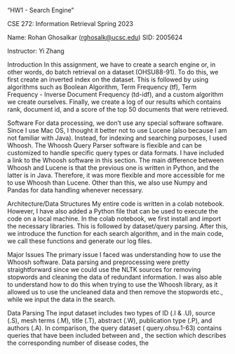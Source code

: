 

“HW1 - Search Engine”

CSE 272: Information Retrieval
Spring 2023



Name: Rohan Ghosalkar (rghosalk@ucsc.edu)
SID: 2005624

Instructor: Yi Zhang


Introduction
In this assignment, we have to create a search engine or, in other words, do batch retrieval on a dataset (OHSU88-91). To do this, we first create an inverted index on the dataset. This is followed by using algorithms such as Boolean Algorithm, Term Frequency (tf), Term Frequency - Inverse Document Frequency (td-idf), and a custom algorithm we create ourselves. Finally, we create a log of our results which contains rank, document id, and a score of the top 50 documents that were retrieved.


Software 
For data processing, we don’t use any special software software. Since I use Mac OS, I thought it better not to use Lucene (also because I am not familiar with Java). Instead, for indexing and searching purposes, I used Whoosh. The Whoosh Query Parser software is flexible and can be customized to handle specific query types or data formats. I have included a link to the Whoosh software in this section. The main difference between Whoosh and Lucene is that the previous one is written in Python, and the latter is in Java. Therefore, it was more flexible and more accessible for me to use Whoosh than Lucene.  Other than this, we also use Numpy and Pandas for data handling whenever necessary. 


Architecture/Data Structures
My entire code is written in a colab notebook. However, I have also added a Python file that can be used to execute the code on a local machine. In the colab notebook, we first install and import the necessary libraries. This is followed by dataset/query parsing. After this, we introduce the function for each search algorithm, and in the main code, we call these functions and generate our log files.


Major Issues
The primary issue I faced was understanding how to use the Whoosh software. Data parsing and preprocessing were pretty straightforward since we could use the NLTK sources for removing stopwords and cleaning the data of redundant information. I was also able to understand how to do this when trying to use the Whoosh library, as it allowed us to use the uncleaned data and then remove the stopwords etc., while we input the data in the search. 

Data Parsing
The input dataset includes two types of ID (.I & .U), source (.S), mesh terms (.M), title (.T), abstract (.W),  publication type (.P), and authors (.A). In comparison, the query dataset ( query.ohsu.1-63) contains queries that have been included between <top> and </top>, the <num> section which describes the corresponding number of disease codes, the <title> section which includes its title, and the <desc> section that contains either one question or a detailed description.
Dataset Parsing
The dataset is parsed as we call the function with the search algorithms. The read_documents function parses the dataset and returns every document in a dictionary with the document details (ID, abstract, authors, etc.). This is used to create an inverted index of the document. The working of the create index function is written below. 

Query Parsing
The query data is first converted into a list called queries which contains a dictionary with keys {'num' , 'title' , 'description' }. This list is later used when we try to use the search algorithms.

Algorithms
boolean
Boolean search or inverted index search helps us identify the document's relevancy. After we have indexed all of our documents, we do an inverted index search based on either AND/OR/NOT. The output is a match based on the search terms and how much of a match it is with the corpus or input set. 

tf
Term frequency (TF) search is a technique used by search engines to rank search results based on the frequency of the search terms in each document. The idea behind TF search is that documents containing a higher frequency of search terms will likely be more relevant to the user's query.
tf-idf
Term frequency-inverse document frequency (TF-IDF) search is a technique used by search engines to rank search results based on the relevance of the search terms to the documents in a collection. TF-IDF search considers the frequency of the search terms in each document and the rarity of the search terms across the entire collection.

Custom Algorithm
The score is defined as the sum of the product of the weight and the number of occurrences of each query term in the title and abstract fields, plus a constant factor. Weights are assigned based on the field: 5 for the title field, and 2 for the abstract field. The maximum weight is used if a query term occurs in both document fields.

In the code, we define a custom scoring function, custom_score_fn, that calculates the score for each document based on the number of occurrences of each query term in the title and abstract fields. We assign weights based on the field and add a constant factor to the final score. We then use this function with ix.searcher(weighting=custom_score_fn) as s: line to apply it during the search.

Experimental Results
I found that the tf-idf search algorithm worked better than the other methods. Since the tf-idf search module is already in the Whoosh library, I used it. My custom algorithm worked better than expected, giving good results too. 



Conclusion
In conclusion, I have learned the fundamentals of search algorithms and search engines. I have also learned how to implement boolean, tf, and tf-idf search algorithms for document retrieval. In essence, I feel that this is quite useful considering the importance of document retrieval and search engines these days with the rise of AI-based conversational models and large language models, which will require finding the correct response to user data.

